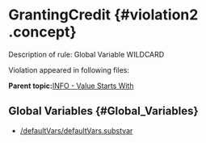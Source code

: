 # GrantingCredit {#violation2 .concept}

Description of rule: Global Variable WILDCARD

Violation appeared in following files:

**Parent topic:**[INFO - Value Starts With](../../../../../../modules/demo_Enterprise/dita/qa/rules/INFO_-_Value_Starts_With.md)

## Global Variables {#Global_Variables}

-   [/defaultVars/defaultVars.substvar](../../../projects/GrantingCredit/defaultVars/defaultVars.substvar.md)

